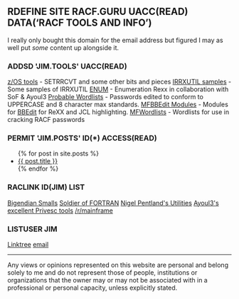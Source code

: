 ## RDEFINE SITE RACF.GURU UACC(READ) DATA(‘RACF TOOLS AND INFO’)

I really only bought this domain for the email address but figured I may as well put _some_ content up alongside it.

### ADDSD 'JIM.TOOLS' UACC(READ)
[z/OS tools](https://github.com/lnlyssg/zos) - SETRRCVT and some other bits and pieces
[IRRXUTIL samples](https://github.com/lnlyssg/IRRXUTIL) - Some samples of IRRXUTIL
[ENUM](https://github.com/mainframed/Enumeration) - Enumeration Rexx in collaboration with SoF & Ayoul3
[Probable Wordlists](https://github.com/lnlyssg/Probable-Wordlists/tree/RACF/Real-Passwords) - Passwords edited to conform to UPPERCASE and 8 character max standards.
[MFBBEdit Modules](https://github.com/lnlyssg/MFBBEditModules) - Modules for [BBEdit](https://www.barebones.com/products/bbedit/) for ReXX and JCL highlighting.
[MFWordlists](https://github.com/lnlyssg/MFwordlists) - Wordlists for use in cracking RACF passwords


### PERMIT 'JIM.POSTS' ID(*) ACCESS(READ)
<ul>
  {% for post in site.posts %}
    <li>
      <a href="{{ post.url }}">{{ post.title }}</a>
    </li>
  {% endfor %}
</ul>

### RACLINK ID(JIM) LIST
[Bigendian Smalls](https://bigendiansmalls.com)
[Soldier of FORTRAN](https://mainframed767.tumblr.com)
[Nigel Pentland's Utilities](https://www.nigelpentland.co.uk/utilities/)
[Ayoul3's excellent Privesc tools](https://github.com/ayoul3/Privesc)
[/r/mainframe](https://reddit.com/r/mainframe/)

### LISTUSER JIM
[Linktree](https://linktr.ee/lnlyssg)
[email](mailto:contact@racf.guru)
<a rel="me" href="https://social.racf.guru/@jaytay" style="display: none;">Mastodon</a>

* * *

Any views or opinions represented on this website are personal and belong solely to me and do not represent those of people, institutions or organizations that the owner may or may not be associated with in a professional or personal capacity, unless explicitly stated.
